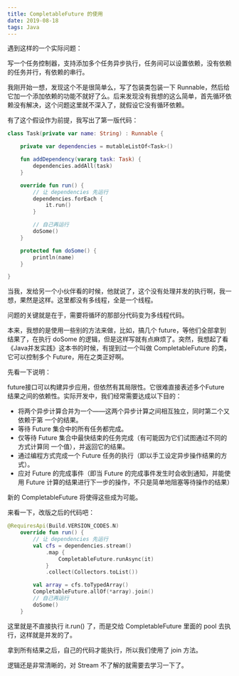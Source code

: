 ```yaml
---
title: CompletableFuture 的使用
date: 2019-08-18
tags: Java
---
```



遇到这样的一个实际问题：

写一个任务控制器，支持添加多个任务异步执行，任务间可以设置依赖，没有依赖的任务并行，有依赖的串行。

我刚开始一想，发现这个不是很简单么，写了包装类包装一下 Runnable，然后给它加一个添加依赖的功能不就好了么。后来发现没有我想的这么简单，首先循环依赖没有解决，这个问题这里就不深入了，就假设它没有循环依赖。

有了这个假设作为前提，我写出了第一版代码：

```kotlin
class Task(private var name: String) : Runnable {

    private var dependencies = mutableListOf<Task>()

    fun addDependency(vararg task: Task) {
        dependencies.addAll(task)
    }

    override fun run() {
        // 让 dependencies 先运行
        dependencies.forEach {
            it.run()
        }

        // 自己再运行
        doSome()
    }

    protected fun doSome() {
        println(name)
    }

}
```

当我，发给另一个小伙伴看的时候，他就说了，这个没有处理并发的执行啊，我一想，果然是这样。这里都没有多线程，全是一个线程。

问题的关键就是在于，需要将循环的那部分代码变为多线程代码。

本来，我想的是使用一些别的方法来做，比如，搞几个 future，等他们全部拿到结果了，在执行 doSome 的逻辑，但是这样写就有点麻烦了。突然，我想起了看《Java并发实践》这本书的时候，有提到过一个叫做 CompletableFuture  的类，它可以控制多个 Future，用在之类正好啊。



先看一下说明：

future接口可以构建异步应用，但依然有其局限性。它很难直接表述多个Future 结果之间的依赖性。实际开发中，我们经常需要达成以下目的：

- 将两个异步计算合并为一个——这两个异步计算之间相互独立，同时第二个又依赖于第
   一个的结果。
- 等待 Future 集合中的所有任务都完成。
- 仅等待 Future 集合中最快结束的任务完成（有可能因为它们试图通过不同的方式计算同
   一个值），并返回它的结果。
- 通过编程方式完成一个 Future 任务的执行（即以手工设定异步操作结果的方式）。
- 应对 Future 的完成事件（即当 Future 的完成事件发生时会收到通知，并能使用 Future
   计算的结果进行下一步的操作，不只是简单地阻塞等待操作的结果）

新的 CompletableFuture 将使得这些成为可能。



来看一下，改版之后的代码吧：

```kotlin
@RequiresApi(Build.VERSION_CODES.N)
    override fun run() {
        // 让 dependencies 先运行
        val cfs = dependencies.stream()
            .map {
                CompletableFuture.runAsync(it)
            }
            .collect(Collectors.toList())

        val array = cfs.toTypedArray()
        CompletableFuture.allOf(*array).join()
        // 自己再运行
        doSome()
    }
```

这里就是不直接执行 it.run() 了，而是交给 CompletableFuture 里面的 pool 去执行，这样就是并发的了。

拿到所有结果之后，自己的代码才能执行，所以我们使用了 join 方法。

逻辑还是非常清晰的，对 Stream 不了解的就需要去学习一下了。